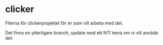 # clicker

Filerna för clickerprojektet för er som vill arbeta med det.

Det finns en ytterligare branch, update med ett NTI tema om ni vill anväda det.
